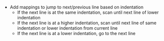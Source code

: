 * Add mappings to jump to next/previous line based on indentation
    * If the next line is at the same indentation, scan until next line of lower
      indentation
    * If the next line is at a higher indentation, scan until next line of same
      indentation or lower indentation from current line
    * If the next line is at a lower indentation, go to the next line
